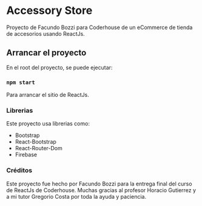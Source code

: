 # Accessory Store

Proyecto de Facundo Bozzi para Coderhouse de un eCommerce de tienda de accesorios usando ReactJs.

## Arrancar el proyecto

En el root del proyecto, se puede ejecutar:

### `npm start`

Para arrancar el sitio de ReactJs.

### Librerias

Este proyecto usa librerias como:

- Bootstrap
- React-Bootstrap
- React-Router-Dom
- Firebase

### Créditos

Este proyecto fue hecho por Facundo Bozzi para la entrega final del curso de ReactJs de Coderhouse. Muchas gracias al profesor Horacio Gutierrez y a mi tutor Gregorio Costa por toda la ayuda y paciencia.
